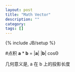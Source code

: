 ```yaml
---
layout: post
title: "Math Vector"
description: ""
category: 
tags: []
---
```

{% include JB/setup %}

#点积
**a** * **b** = |**a**| |**b**| cosΘ

几何意义是, a 在 b 上的投影长度